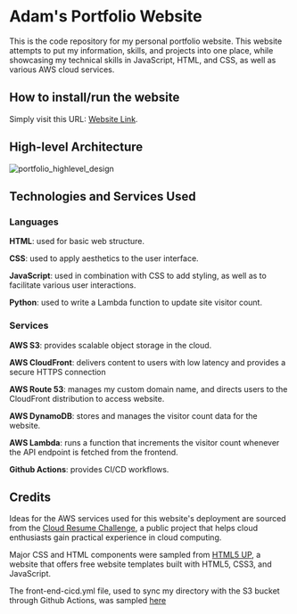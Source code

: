 # Adam's Portfolio Website

This is the code repository for my personal portfolio website. This website attempts to put my information, skills, and projects into one place, while showcasing my technical skills in JavaScript, HTML, and CSS, as well as various AWS cloud services.

## How to install/run the website
Simply visit this URL: [Website Link](https://portfolio.adamwu.dev/).

## High-level Architecture
![portfolio_highlevel_design](https://github.com/minebreak28/Portfolio-Website/assets/78050276/6e528210-f339-4690-8ecd-a74adb5221a0)

## Technologies and Services Used

### Languages

**HTML**: used for basic web structure.

**CSS**: used to apply aesthetics to the user interface.

**JavaScript**: used in combination with CSS to add styling, as well as to facilitate various user interactions.

**Python**: used to write a Lambda function to update site visitor count.

### Services

**AWS S3**: provides scalable object storage in the cloud.

**AWS CloudFront**: delivers content to users with low latency and provides a secure HTTPS connection

**AWS Route 53**: manages my custom domain name, and directs users to the CloudFront distribution to access website.

**AWS DynamoDB**: stores and manages the visitor count data for the website.

**AWS Lambda**: runs a function that increments the visitor count whenever the API endpoint is fetched from the frontend.

**Github Actions**: provides CI/CD workflows.

## Credits

Ideas for the AWS services used for this website's deployment are sourced from the [Cloud Resume Challenge](https://cloudresumechallenge.dev/docs/the-challenge/aws/), a public project that helps cloud enthusiasts gain practical experience in cloud computing.

Major CSS and HTML components were sampled from [HTML5 UP](https://html5up.net/stellar), a website that offers free website templates built with HTML5, CSS3, and JavaScript.

The front-end-cicd.yml file, used to sync my directory with the S3 bucket through Github Actions, was sampled [here](https://github.com/jakejarvis/s3-sync-action)
